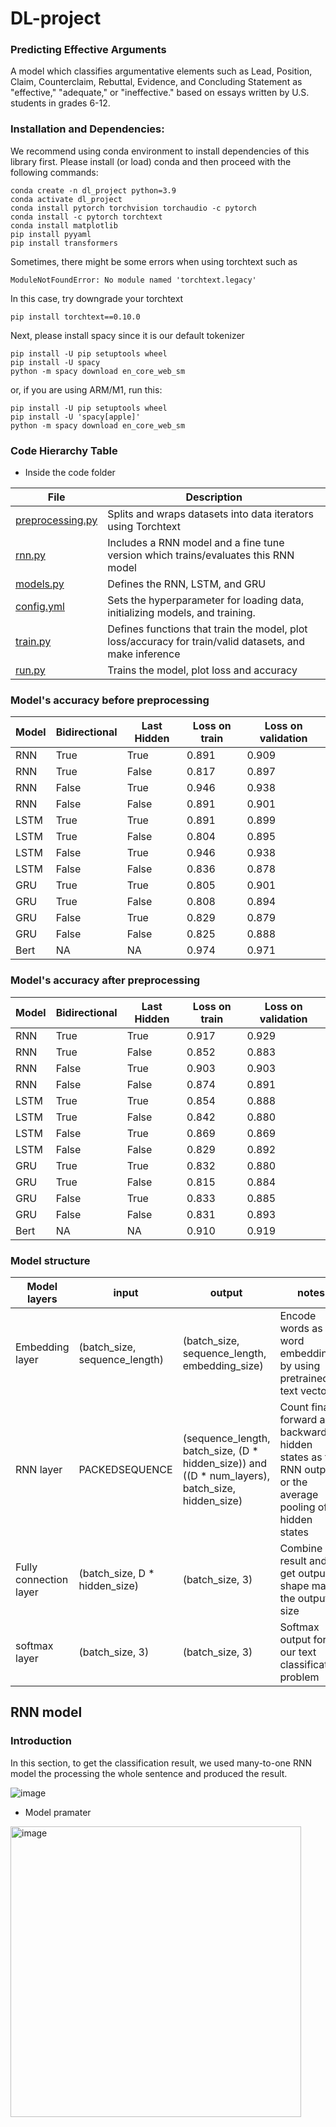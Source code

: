 # DL-project

### Predicting Effective Arguments

A model which classifies argumentative elements such as Lead, Position, Claim, Counterclaim, Rebuttal, Evidence, and Concluding Statement as "effective," "adequate," or "ineffective." based on essays written by U.S. students in grades 6-12.

### Installation and Dependencies:
We recommend using conda environment to install dependencies of this library first. Please install (or load) conda and then proceed with the following commands:
```
conda create -n dl_project python=3.9
conda activate dl_project
conda install pytorch torchvision torchaudio -c pytorch
conda install -c pytorch torchtext
conda install matplotlib
pip install pyyaml
pip install transformers
```

Sometimes, there might be some errors when using torchtext such as
```
ModuleNotFoundError: No module named 'torchtext.legacy'
```

In this case, try downgrade your torchtext 
```
pip install torchtext==0.10.0
```
Next, please install spacy since it is our default tokenizer
```
pip install -U pip setuptools wheel
pip install -U spacy
python -m spacy download en_core_web_sm
```
or, if you are using ARM/M1, run this:
```
pip install -U pip setuptools wheel
pip install -U 'spacy[apple]'
python -m spacy download en_core_web_sm
```

### Code Hierarchy Table

- Inside the code folder

| File                                      | Description                                                                                             |
|-------------------------------------------|---------------------------------------------------------------------------------------------------------|
| [preprocessing.py](code/preprocessing.py) | Splits and wraps datasets into data iterators using Torchtext                                           |
| [rnn.py](code/rnn.py)                     | Includes a RNN model and a fine tune version which trains/evaluates this RNN model                      |
 | [models.py](code/models.py)               | Defines the RNN, LSTM, and GRU                                                                          |                         
| [config.yml](code/config.yml)             | Sets the hyperparameter for loading data, initializing models, and training.                            |
| [train.py](code/train.py)                 | Defines functions that train the model, plot loss/accuracy for train/valid datasets, and make inference |
| [run.py](code/run.py)                     | Trains the model, plot loss and accuracy                                                                |

### Model's accuracy before preprocessing
| Model | Bidirectional | Last Hidden | Loss on train | Loss on validation | 
|-------|---------------|-------------|---------------|-----------------------------|
| RNN   | True          | True        | 0.891         | 0.909               |
| RNN   | True          | False       | 0.817         | 0.897               |
| RNN   | False         | True        | 0.946         | 0.938               |
| RNN   | False         | False       | 0.891         | 0.901               |
| LSTM  | True          | True        | 0.891         | 0.899               |
| LSTM  | True          | False       | 0.804         | 0.895               |
| LSTM  | False         | True        | 0.946         | 0.938               |
| LSTM  | False         | False       | 0.836         | 0.878               |
| GRU   | True          | True        | 0.805         | 0.901               |
| GRU   | True          | False       | 0.808         | 0.894               |
| GRU   | False         | True        | 0.829         | 0.879               |
| GRU   | False         | False       | 0.825         | 0.888               |
| Bert  | NA            | NA          | 0.974         | 0.971               |

### Model's accuracy after preprocessing
| Model | Bidirectional | Last Hidden | Loss on train | Loss on validation | 
|-------|---------------|-------------|---------------|-----------------------------|
| RNN   | True          | True        | 0.917         | 0.929               |
| RNN   | True          | False       | 0.852         | 0.883               |
| RNN   | False         | True        | 0.903         | 0.903               |
| RNN   | False         | False       | 0.874         | 0.891               |
| LSTM  | True          | True        | 0.854         | 0.888               |
| LSTM  | True          | False       | 0.842         | 0.880               |
| LSTM  | False         | True        | 0.869         | 0.869               |
| LSTM  | False         | False       | 0.829         | 0.892               |
| GRU   | True          | True        | 0.832         | 0.880               |
| GRU   | True          | False       | 0.815         | 0.884               |
| GRU   | False         | True        | 0.833         | 0.885               |
| GRU   | False         | False       | 0.831         | 0.893               |
| Bert  | NA            | NA          | 0.910         | 0.919               |




### Model structure

| Model layers           | input                         | output                                                                                           | notes                                                                                                         |
|------------------------|-------------------------------|--------------------------------------------------------------------------------------------------|---------------------------------------------------------------------------------------------------------------|
| Embedding layer        | (batch_size, sequence_length) | (batch_size, sequence_length, embedding_size)                                                    | Encode words as word embedding by using pretrained text vectors                                               |
| RNN layer              | PACKEDSEQUENCE                | (sequence_length, batch_size, (D * hidden_size)) and ((D * num_layers), batch_size, hidden_size) | Count final forward and backward hidden states as the RNN output, or the average pooling of all hidden states |
| Fully connection layer | (batch_size, D * hidden_size) | (batch_size, 3)                                                                                  | Combine rnn result and get output shape match the output size                                                 |
| softmax layer          | (batch_size, 3)               | (batch_size, 3)                                                                                  | Softmax output for our text classification problem                                                            |

## RNN model

### Introduction
In this section, to get the classification result, we used many-to-one RNN model the processing the whole sentence and produced the result.

![image](https://user-images.githubusercontent.com/77183284/198885542-63c77159-b458-49fd-9b5f-6036082efebc.png)

- Model pramater

<img width="465" alt="image" src="https://user-images.githubusercontent.com/77183284/200183904-bda81a48-41c0-49ff-9185-fe0d3752819c.png">
